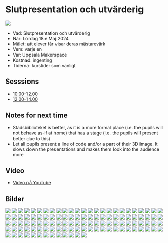 # Slutpresentation och utvärderig

![](IMG_3005.JPEG)

 * Vad: Slutpresentation och utvärderig
 * När: Lördag 18:e Maj 2024
 * Målet: att elever får visar deras mästarevärk
 * Vem: varje en
 * Var: Uppsala Makerspace
 * Kostnad: ingenting
 * Tiderna: kurstider som vanligt

## Sesssions

- [10.00-12.00](first/README.md)
- [12.00-14.00](second/README.md)

## Notes for next time

- Stadsbiblioteket is better, as it is a more formal place (i.e. the pupils
  will not behave as-if at home) that has a stage (i.e. the pupils
  will present better due to this)
- Let all pupils present a line of code and/or a part of their 3D image.
  It slows down the presentations and makes them look into the audience more

## Video

- [Video på YouTube](https://youtu.be/HzacHLjaZlM)

## Bilder

![](IMG_2904.JPEG)
![](IMG_2905.JPEG)
![](IMG_2906.JPEG)
![](IMG_2907.JPEG)
![](IMG_2909.JPEG)
![](IMG_2910.JPEG)
![](IMG_2911.JPEG)
![](IMG_2912.JPEG)
![](IMG_2913.JPEG)
![](IMG_2914.JPEG)
![](IMG_2915.JPEG)
![](IMG_2916.JPEG)
![](IMG_2917.JPEG)
![](IMG_2918.JPEG)
![](IMG_2920.JPEG)
![](IMG_2921.JPEG)
![](IMG_2922.JPEG)
![](IMG_2923.JPEG)
![](IMG_2924.JPEG)
![](IMG_2925.JPEG)
![](IMG_2926.JPEG)
![](IMG_2927.JPEG)
![](IMG_2928.JPEG)
![](IMG_2929.JPEG)
![](IMG_2931.JPEG)
![](IMG_2932.JPEG)
![](IMG_2934.JPEG)
![](IMG_2935.JPEG)
![](IMG_2936.JPEG)
![](IMG_2937.JPEG)
![](IMG_2939.JPEG)
![](IMG_2940.JPEG)
![](IMG_2941.JPEG)
![](IMG_2942.JPEG)
![](IMG_2943.JPEG)
![](IMG_2944.JPEG)
![](IMG_2945.JPEG)
![](IMG_2946.JPEG)
![](IMG_2947.JPEG)
![](IMG_2948.JPEG)
![](IMG_2949.JPEG)
![](IMG_2950.JPEG)
![](IMG_2951.JPEG)
![](IMG_2952.JPEG)
![](IMG_2953.JPEG)
![](IMG_2954.JPEG)
![](IMG_2955.JPEG)
![](IMG_2956.JPEG)
![](IMG_2957.JPEG)
![](IMG_2958.JPEG)
![](IMG_2959.JPEG)
![](IMG_2960.JPEG)
![](IMG_2961.JPEG)
![](IMG_2962.JPEG)
![](IMG_2963.JPEG)
![](IMG_2964.JPEG)
![](IMG_2965.JPEG)
![](IMG_2966.JPEG)
![](IMG_2967.JPEG)
![](IMG_2969.JPEG)
![](IMG_2970.JPEG)
![](IMG_2971.JPEG)
![](IMG_2973.JPEG)
![](IMG_2974.JPEG)
![](IMG_2975.JPEG)
![](IMG_2976.JPEG)
![](IMG_2977.JPEG)
![](IMG_2979.JPEG)
![](IMG_2980.JPEG)
![](IMG_2982.JPEG)
![](IMG_2983.JPEG)
![](IMG_2984.JPEG)
![](IMG_2985.JPEG)
![](IMG_2986.JPEG)
![](IMG_2987.JPEG)
![](IMG_2988.JPEG)
![](IMG_2989.JPEG)
![](IMG_2990.JPEG)
![](IMG_2991.JPEG)
![](IMG_2992.JPEG)
![](IMG_2993.JPEG)
![](IMG_2994.JPEG)
![](IMG_2995.JPEG)
![](IMG_2997.JPEG)
![](IMG_2998.JPEG)
![](IMG_2999.JPEG)
![](IMG_3001.JPEG)
![](IMG_3002.JPEG)
![](IMG_3004.JPEG)
![](IMG_3005.JPEG)
![](IMG_3006.JPEG)
![](IMG_3007.JPEG)
![](IMG_3008.JPEG)
![](IMG_3009.JPEG)
![](IMG_3010.JPEG)
![](IMG_3011.JPEG)
![](IMG_3012.JPEG)
![](IMG_3013.JPEG)
![](IMG_3014.JPEG)
![](IMG_3015.JPEG)
![](IMG_3016.JPEG)
![](IMG_3017.JPEG)
![](IMG_3018.JPEG)
![](IMG_3019.JPEG)
![](IMG_3020.JPEG)
![](IMG_3021.JPEG)
![](IMG_3022.JPEG)
![](IMG_3023.JPEG)
![](IMG_3024.JPEG)
![](IMG_3025.JPEG)
![](IMG_3026.JPEG)
![](IMG_3027.JPEG)
![](IMG_3028.JPEG)
